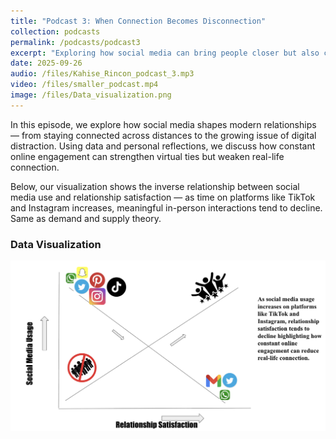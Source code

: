 ```yaml
---
title: "Podcast 3: When Connection Becomes Disconnection"
collection: podcasts
permalink: /podcasts/podcast3
excerpt: "Exploring how social media can bring people closer but also cause distance in real-life relationships"
date: 2025-09-26
audio: /files/Kahise_Rincon_podcast_3.mp3
video: /files/smaller_podcast.mp4
image: /files/Data_visualization.png
---
```


In this episode, we explore how social media shapes modern relationships — from staying connected across distances to the growing issue of digital distraction. Using data and personal reflections, we discuss how constant online engagement can strengthen virtual ties but weaken real-life connection. 

Below, our visualization shows the inverse relationship between social media use and relationship satisfaction — as time on platforms like TikTok and Instagram increases, meaningful in-person interactions tend to decline. Same as demand and supply theory.
### Data Visualization
![Data Visualization](../files/Data_visualization.png)
